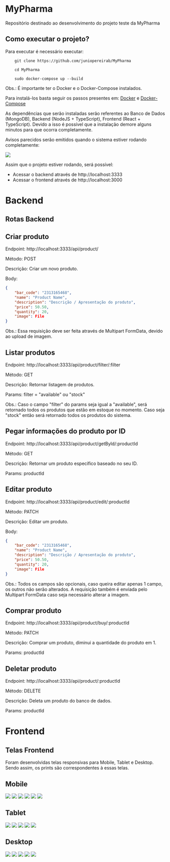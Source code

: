 # MyPharma

Repositório destinado ao desenvolvimento do projeto teste da MyPharma

## Como executar o projeto?

Para executar é necessário executar:

```
    git clone https://github.com/juniopereirab/MyPharma

    cd MyPharma

    sudo docker-compose up --build
```

Obs.: É importante ter o Docker e o Docker-Compose instalados.

Para instalá-los basta seguir os passos presentes em: [Docker](https://docs.docker.com/engine/install/) e [Docker-Compose](https://docs.docker.com/compose/install/)

As dependências que serão instaladas serão referentes ao Banco de Dados (MongoDB), Backend (NodeJS + TypeScript), Frontend (React + TypeScript). Devido a isso é possível que a instalação demore alguns minutos para que ocorra completamente.

Avisos parecidos serão emitidos quando o sistema estiver rodando completamente:

![](./assets/success-build.png)

Assim que o projeto estiver rodando, será possível:

- Acessar o backend através de http://localhost:3333
- Acessar o frontend através de http://localhost:3000

# Backend

## Rotas Backend

## Criar produto

Endpoint: http://localhost:3333/api/product/

Método: POST

Descrição: Criar um novo produto.

Body:

```json
{
    "bar_code": "2313165468",
    "name": "Product Name",
    "description": "Descrição / Apresentação do produto",
    "price": 50.50,
    "quantity": 20,
    "image": File
}
```

Obs.: Essa requisição deve ser feita através de Multipart FormData, devido ao upload de imagem.

## Listar produtos

Endpoint: http://localhost:3333/api/product/filter/:filter

Método: GET

Descrição: Retornar listagem de produtos.

Params: filter = "available" ou "stock"

Obs.: Caso o campo "filter" do params seja igual a "available", será retornado todos os produtos que estão em estoque no momento. Caso seja "stock" então será retornado todos os produtos do sistema.

## Pegar informações do produto por ID

Endpoint: http://localhost:3333/api/product/getById/:productId

Método: GET

Descrição: Retornar um produto específico baseado no seu ID.

Params: productId

## Editar produto

Endpoint: http://localhost:3333/api/product/edit/:productId

Método: PATCH

Descrição: Editar um produto.

Body:

```json
{
    "bar_code": "2313165468",
    "name": "Product Name",
    "description": "Descrição / Apresentação do produto",
    "price": 50.50,
    "quantity": 20,
    "image": File
}
```

Obs.: Todos os campos são opcionais, caso queira editar apenas 1 campo, os outros não serão alterados. A requisição também é enviada pelo Multipart FormData caso seja necessário alterar a imagem.

## Comprar produto

Endpoint: http://localhost:3333/api/product/buy/:productId

Método: PATCH

Descrição: Comprar um produto, diminui a quantidade do produto em 1.

Params: productId

## Deletar produto

Endpoint: http://localhost:3333/api/product/:productId

Método: DELETE

Descrição: Deleta um produto do banco de dados.

Params: productId

# Frontend

## Telas Frontend

Foram desenvolvidas telas responsivas para Mobile, Tablet e Desktop. Sendo assim, os prints são correspondentes à essas telas.

## Mobile

![](./assets/mobile-main.png)
![](./assets/mobile-create-product.png)
![](./assets/mobile-edit-product.png)
![](./assets/mobile-filter.png)
![](./assets/mobile-stock.png)
![](./assets/mobile-product.png)

## Tablet

![](./assets/tablet-main.png)
![](./assets/tablet-stock.png)
![](./assets/tablet-create-product.png)
![](./assets/tablet-edit-product.png)
![](./assets/tablet-product.png)

## Desktop

![](./assets/desktop-main.png)
![](./assets/desktop-stock.png)
![](./assets/desktop-create-product.png)
![](./assets/desktop-edit-product.png)
![](./assets/desktop-product-detail.png)
